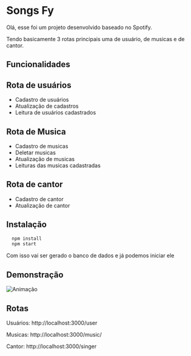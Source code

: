 
# Songs Fy

Olá, esse foi um projeto desenvolvido baseado no Spotify.

Tendo basicamente 3 rotas principais uma de usuário, de musicas e  de cantor.


## Funcionalidades

## Rota de usuários
- Cadastro de usuários
- Atualização de cadastros
- Leitura de usuários cadastrados
## Rota de Musica
- Cadastro de musicas
- Deletar musicas
- Atualização de musicas
- Leituras das musicas cadastradas

## Rota de cantor
- Cadastro de cantor
- Atualização de cantor 


## Instalação

```bash
  npm install 
  npm start 
```
Com isso vai ser gerado o banco de dados e já podemos iniciar ele

## Demonstração

![Animação](https://user-images.githubusercontent.com/91674510/197373636-d8cd12f0-fb06-4590-9cde-59d1411fc22e.gif)



## Rotas

Usuários: http://localhost:3000/user

Musicas: http://localhost:3000/music/

Cantor: http://localhost:3000/singer
